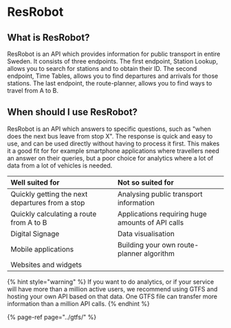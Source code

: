 # ResRobot

## What is ResRobot?

ResRobot is an API which provides information for public transport in entire Sweden. It consists of three endpoints. The first endpoint, Station Lookup, allows you to search for stations and to obtain their ID. The second endpoint, Time Tables, allows you to find departures and arrivals for those stations. The last endpoint, the route-planner, allows you to find ways to travel from A to B.

## When should I use ResRobot?

ResRobot is an API which answers to specific questions, such as "when does the next bus leave from stop X". The response is quick and easy to use, and can be used directly without having to process it first. This makes it a good fit for for example smartphone applications where travellers need an answer on their queries, but a poor choice for analytics where a lot of data from a lot of vehicles is needed.

| Well suited for | Not so suited for |
| :--- | :--- |
| Quickly getting the next departures from a stop | Analysing public transport information |
| Quickly calculating a route from A to B | Applications requiring huge amounts of API calls |
| Digital Signage | Data visualisation |
| Mobile applications | Building your own route-planner algorithm |
| Websites and widgets |  |

{% hint style="warning" %}
If you want to do analytics, or if your service will have more than a million active users, we recommend using GTFS and hosting your own API based on that data. One GTFS file can transfer more information than a million API calls.
{% endhint %}

{% page-ref page="../gtfs/" %}





